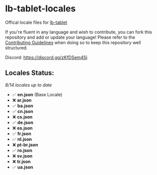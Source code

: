 # lb-tablet-locales
Offical locale files for [lb-tablet](https://lbscripts.com/tablet)

If you're fluent in any language and wish to contribute, you can fork this repository and add or update your language!
Please refer to the [Contributing Guidelines](https://github.com/lbphone/lb-tablet-locales/blob/main/CONTRIBUTING.md) when doing so to keep this repository well structured. 

Discord: https://discord.gg/zKfDSem4Sj


## Locales Status:
*8/14 locales up to date*
- ✅ **en.json** (Base Locale)
- ❌ **ar.json**
- ✅ **ba.json**
- ✅ **cn.json**
- ❌ **cs.json**
- ✅ **de.json**
- ❌ **es.json**
- ✅ **fr.json**
- ✅ **nl.json**
- ❌ **pt-br.json**
- ✅ **ro.json**
- ❌ **sv.json**
- ❌ **tr.json**
- ✅ **ua.json**
<!-- Recap End -->
